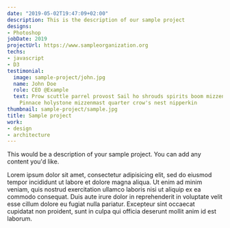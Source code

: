```yaml
---
date: "2019-05-02T19:47:09+02:00"
description: This is the description of our sample project
designs:
- Photoshop
jobDate: 2019
projectUrl: https://www.sampleorganization.org
techs:
- javascript
- D3
testimonial:
  image: sample-project/john.jpg
  name: John Doe
  role: CEO @Example
  text: Prow scuttle parrel provost Sail ho shrouds spirits boom mizzenmast yardarm.
    Pinnace holystone mizzenmast quarter crow's nest nipperkin
thumbnail: sample-project/sample.jpg
title: Sample project
work:
- design
- architecture
---
```


This would be a description of your sample project. You can add any content you'd like.

Lorem ipsum dolor sit amet, consectetur adipisicing elit, sed do eiusmod
tempor incididunt ut labore et dolore magna aliqua. Ut enim ad minim veniam,
quis nostrud exercitation ullamco laboris nisi ut aliquip ex ea commodo
consequat. Duis aute irure dolor in reprehenderit in voluptate velit esse
cillum dolore eu fugiat nulla pariatur. Excepteur sint occaecat cupidatat non
proident, sunt in culpa qui officia deserunt mollit anim id est laborum.